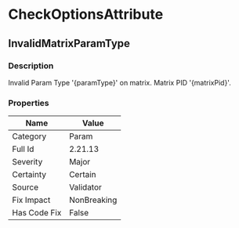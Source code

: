 ﻿---  
uid: Validator_2_21_13  
---

# CheckOptionsAttribute

## InvalidMatrixParamType

### Description

Invalid Param Type '{paramType}' on matrix. Matrix PID '{matrixPid}'.

### Properties

| Name         | Value       |
| ------------ | ----------- |
| Category     | Param       |
| Full Id      | 2.21.13     |
| Severity     | Major       |
| Certainty    | Certain     |
| Source       | Validator   |
| Fix Impact   | NonBreaking |
| Has Code Fix | False       |

